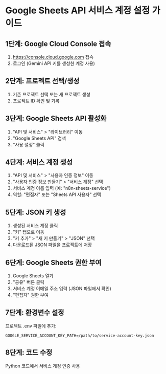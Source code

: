 
# Google Sheets API 서비스 계정 설정 가이드

## 1단계: Google Cloud Console 접속
1. https://console.cloud.google.com 접속
2. 로그인 (Gemini API 키를 생성한 계정 사용)

## 2단계: 프로젝트 선택/생성
1. 기존 프로젝트 선택 또는 새 프로젝트 생성
2. 프로젝트 ID 확인 및 기록

## 3단계: Google Sheets API 활성화
1. "API 및 서비스" > "라이브러리" 이동
2. "Google Sheets API" 검색
3. "사용 설정" 클릭

## 4단계: 서비스 계정 생성
1. "API 및 서비스" > "사용자 인증 정보" 이동
2. "사용자 인증 정보 만들기" > "서비스 계정" 선택
3. 서비스 계정 이름 입력 (예: "n8n-sheets-service")
4. 역할: "편집자" 또는 "Sheets API 사용자" 선택

## 5단계: JSON 키 생성
1. 생성된 서비스 계정 클릭
2. "키" 탭으로 이동
3. "키 추가" > "새 키 만들기" > "JSON" 선택
4. 다운로드된 JSON 파일을 프로젝트에 저장

## 6단계: Google Sheets 권한 부여
1. Google Sheets 열기
2. "공유" 버튼 클릭
3. 서비스 계정 이메일 주소 입력 (JSON 파일에서 확인)
4. "편집자" 권한 부여

## 7단계: 환경변수 설정
프로젝트 .env 파일에 추가:
```
GOOGLE_SERVICE_ACCOUNT_KEY_PATH=/path/to/service-account-key.json
```

## 8단계: 코드 수정
Python 코드에서 서비스 계정 인증 사용
